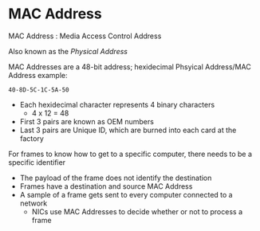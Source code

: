 # MAC Address

MAC Address
: Media Access Control Address

Also known as the *Physical Address*

MAC Addresses are a 48-bit address; hexidecimal
Phsyical Address/MAC Address example:

```
40-8D-5C-1C-5A-50
```
- Each hexidecimal character represents 4 binary characters
    -  4 x 12 = 48
- First 3 pairs are known as OEM numbers
- Last 3 pairs are Unique ID, which are  burned into each card at the factory

For frames to know how to get to a specific computer, there needs to be a
specific identifier

- The payload of the frame does not identify the destination
- Frames have a destination and source MAC Address
- A sample of a frame gets sent to every computer connected to a network
    - NICs use MAC Addresses to decide whether or not to process a frame
